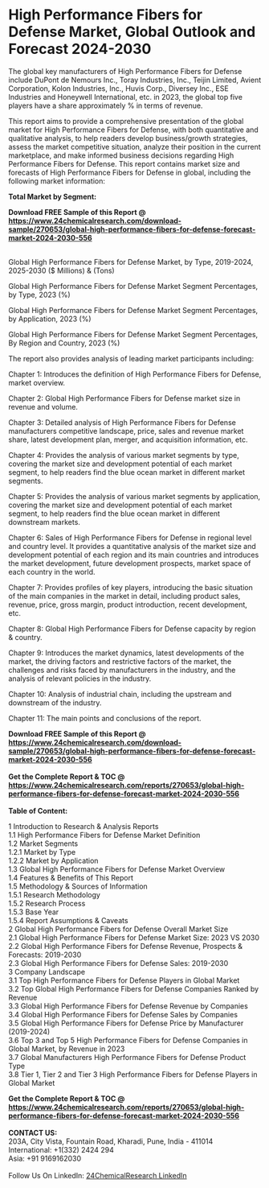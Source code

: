 <h1>High Performance Fibers for Defense Market, Global Outlook and Forecast 2024-2030</h1><p>
The global key manufacturers of High Performance Fibers for Defense include DuPont de Nemours Inc., Toray Industries, Inc., Teijin Limited, Avient Corporation, Kolon Industries, Inc., Huvis Corp., Diversey Inc., ESE Industries and Honeywell International, etc. in 2023, the global top five players have a share approximately % in terms of revenue.</p><p>
This report aims to provide a comprehensive presentation of the global market for High Performance Fibers for Defense, with both quantitative and qualitative analysis, to help readers develop business/growth strategies, assess the market competitive situation, analyze their position in the current marketplace, and make informed business decisions regarding High Performance Fibers for Defense. This report contains market size and forecasts of High Performance Fibers for Defense in global, including the following market information:
</p><p>
<strong>Total Market by Segment:</strong></p><div><b>Download FREE Sample of this Report @ 
            <a href="https://www.24chemicalresearch.com/download-sample/270653/global-high-performance-fibers-for-defense-forecast-market-2024-2030-556">
            https://www.24chemicalresearch.com/download-sample/270653/global-high-performance-fibers-for-defense-forecast-market-2024-2030-556</a></b></div><br><p>
Global High Performance Fibers for Defense Market, by Type, 2019-2024, 2025-2030 ($ Millions) &amp; (Tons)</p><p>
Global High Performance Fibers for Defense Market Segment Percentages, by Type, 2023 (%)</p><p>
</p><p>
Global High Performance Fibers for Defense Market Segment Percentages, by Application, 2023 (%)</p><p>
</p><p>
Global High Performance Fibers for Defense Market Segment Percentages, By Region and Country, 2023 (%)</p><p>
</p><p>
The report also provides analysis of leading market participants including:</p><p>
</p><p>
</p><p>
Chapter 1: Introduces the definition of High Performance Fibers for Defense, market overview.</p><p>
Chapter 2: Global High Performance Fibers for Defense market size in revenue and volume.</p><p>
Chapter 3: Detailed analysis of High Performance Fibers for Defense manufacturers competitive landscape, price, sales and revenue market share, latest development plan, merger, and acquisition information, etc.</p><p>
Chapter 4: Provides the analysis of various market segments by type, covering the market size and development potential of each market segment, to help readers find the blue ocean market in different market segments.</p><p>
Chapter 5: Provides the analysis of various market segments by application, covering the market size and development potential of each market segment, to help readers find the blue ocean market in different downstream markets.</p><p>
Chapter 6: Sales of High Performance Fibers for Defense in regional level and country level. It provides a quantitative analysis of the market size and development potential of each region and its main countries and introduces the market development, future development prospects, market space of each country in the world.</p><p>
Chapter 7: Provides profiles of key players, introducing the basic situation of the main companies in the market in detail, including product sales, revenue, price, gross margin, product introduction, recent development, etc.</p><p>
Chapter 8: Global High Performance Fibers for Defense capacity by region &amp; country.</p><p>
Chapter 9: Introduces the market dynamics, latest developments of the market, the driving factors and restrictive factors of the market, the challenges and risks faced by manufacturers in the industry, and the analysis of relevant policies in the industry.</p><p>
Chapter 10: Analysis of industrial chain, including the upstream and downstream of the industry.</p><p>
Chapter 11: The main points and conclusions of the report.</p><div><b>Download FREE Sample of this Report @ 
            <a href="https://www.24chemicalresearch.com/download-sample/270653/global-high-performance-fibers-for-defense-forecast-market-2024-2030-556">
            https://www.24chemicalresearch.com/download-sample/270653/global-high-performance-fibers-for-defense-forecast-market-2024-2030-556</a></b></div><br><div><b>Get the Complete Report & TOC @ 
            <a href="https://www.24chemicalresearch.com/reports/270653/global-high-performance-fibers-for-defense-forecast-market-2024-2030-556">
            https://www.24chemicalresearch.com/reports/270653/global-high-performance-fibers-for-defense-forecast-market-2024-2030-556</a></b></div><br>
            <b>Table of Content:</b><p>1 Introduction to Research & Analysis Reports<br />
    1.1 High Performance Fibers for Defense Market Definition<br />
    1.2 Market Segments<br />
        1.2.1 Market by Type<br />
        1.2.2 Market by Application<br />
    1.3 Global High Performance Fibers for Defense Market Overview<br />
    1.4 Features & Benefits of This Report<br />
    1.5 Methodology & Sources of Information<br />
        1.5.1 Research Methodology<br />
        1.5.2 Research Process<br />
        1.5.3 Base Year<br />
        1.5.4 Report Assumptions & Caveats<br />
2 Global High Performance Fibers for Defense Overall Market Size<br />
    2.1 Global High Performance Fibers for Defense Market Size: 2023 VS 2030<br />
    2.2 Global High Performance Fibers for Defense Revenue, Prospects & Forecasts: 2019-2030<br />
    2.3 Global High Performance Fibers for Defense Sales: 2019-2030<br />
3 Company Landscape<br />
    3.1 Top High Performance Fibers for Defense Players in Global Market<br />
    3.2 Top Global High Performance Fibers for Defense Companies Ranked by Revenue<br />
    3.3 Global High Performance Fibers for Defense Revenue by Companies<br />
    3.4 Global High Performance Fibers for Defense Sales by Companies<br />
    3.5 Global High Performance Fibers for Defense Price by Manufacturer (2019-2024)<br />
    3.6 Top 3 and Top 5 High Performance Fibers for Defense Companies in Global Market, by Revenue in 2023<br />
    3.7 Global Manufacturers High Performance Fibers for Defense Product Type<br />
    3.8 Tier 1, Tier 2 and Tier 3 High Performance Fibers for Defense Players in Global Market<br />
    </p><div><b>Get the Complete Report & TOC @ 
            <a href="https://www.24chemicalresearch.com/reports/270653/global-high-performance-fibers-for-defense-forecast-market-2024-2030-556">
            https://www.24chemicalresearch.com/reports/270653/global-high-performance-fibers-for-defense-forecast-market-2024-2030-556</a></b></div><br><b>CONTACT US:</b><br>
            203A, City Vista, Fountain Road, Kharadi, Pune, India - 411014<br>
            International: +1(332) 2424 294<br>
            Asia: +91 9169162030 <br><br>
            Follow Us On LinkedIn: <a href="https://www.linkedin.com/company/24chemicalresearch/">24ChemicalResearch LinkedIn</a>